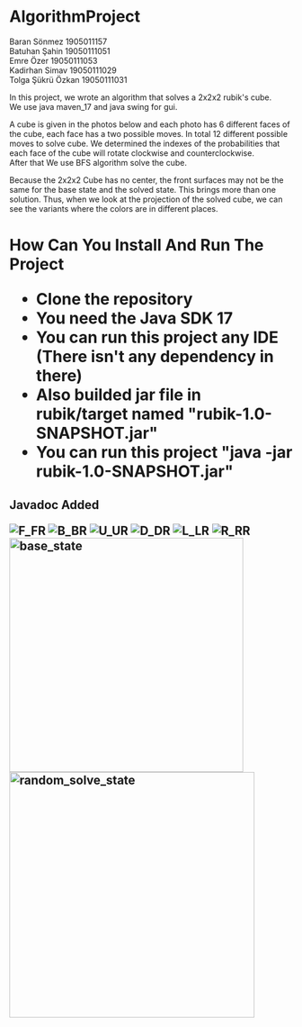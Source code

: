 # AlgorithmProject

Baran Sönmez 1905011157 <br>
Batuhan Şahin 19050111051 <br>
Emre Özer 19050111053 <br>
Kadirhan Simav 19050111029 <br>
Tolga Şükrü Özkan 19050111031 <br>

In this project, we wrote an algorithm that solves a 2x2x2 rubik's cube.<br>
We use java maven_17 and java swing for gui. <br>

A cube is given in the photos below and each photo has 6 different faces of the cube, each face has a two possible moves. In total 12 different possible moves to solve cube. We determined the indexes of the probabilities that each face of the cube will rotate clockwise and counterclockwise.<br>
After that We use BFS algorithm solve the cube. <br>

Because the 2x2x2 Cube has no center, the front surfaces may not be the same for the base state and the solved state. This brings more than one solution. Thus, when we look at the projection of the solved cube, we can see the variants where the colors are in different places.<br>

<h1>How Can You Install And Run The Project
  
- Clone the repository
- You need the Java SDK 17
- You can run this project any IDE (There isn't any dependency in there)
- Also builded jar file in rubik/target named "rubik-1.0-SNAPSHOT.jar" 
- You can run this project "java -jar rubik-1.0-SNAPSHOT.jar"
  <br>
  
<h2>Javadoc Added





![F_FR](https://user-images.githubusercontent.com/91075579/213036372-3638d050-bb0d-46fe-8193-2d2b8e5b0acf.jpeg)
![B_BR](https://user-images.githubusercontent.com/91075579/213036377-f6ba6031-ceac-4c05-8740-2794ab94c94f.jpeg)
![U_UR](https://user-images.githubusercontent.com/91075579/213036382-0e8b5da4-6352-45af-a992-e55d703f7140.jpeg)
![D_DR](https://user-images.githubusercontent.com/91075579/213036391-3a29912c-2704-4c1e-ab51-108564eae766.jpeg)
![L_LR](https://user-images.githubusercontent.com/91075579/213036400-12959d12-648c-48c1-9ffb-63cde3a0b647.jpeg)
![R_RR](https://user-images.githubusercontent.com/91075579/213036413-0f0051ee-d975-44f0-bef9-4e6c881fb6b9.jpeg)
<img width="416" alt="base_state" src="https://user-images.githubusercontent.com/91075579/213219947-87731840-ecdc-4394-8c4e-a468e30d6bf5.png">
<img width="436" alt="random_solve_state" src="https://user-images.githubusercontent.com/91075579/213219961-79603dc3-7da6-48e3-9f0f-bb1e5037f0ea.png">
